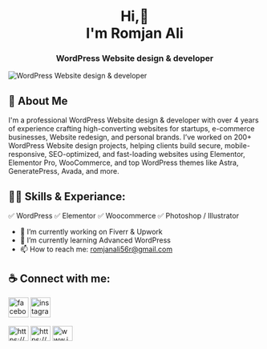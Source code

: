 <h1 align="center">Hi,👋 <br> I'm Romjan Ali 
  
<h3 align="center">WordPress Website design & developer</h3>

![WordPress Website design & developer](https://media.licdn.com/dms/image/v2/D5616AQEggNjtsRMGpQ/profile-displaybackgroundimage-shrink_350_1400/B56ZfjMp2xGQAY-/0/1751863436040?e=1758153600&v=beta&t=c5ELb80bGKNurkw5pWnEmjwmdSR5N0L4Q7jer_WV6E8)

## 🚀 About Me
I'm a professional WordPress Website design & developer with over 4 years of experience crafting high-converting websites for startups, e-commerce businesses, Website redesign, and personal brands. I’ve worked on 200+ WordPress Website design projects, helping clients build secure, mobile-responsive, SEO-optimized, and fast-loading websites using Elementor, Elementor Pro, WooCommerce, and top WordPress themes like Astra, GeneratePress, Avada, and more.

## 👨‍💻 Skills & Experiance: 
✅ WordPress 
✅ Elementor 
✅ Woocommerce 
✅ Photoshop / Illustrator

- 🔭 I’m currently working on Fiverr & Upwork 
- 🌱 I’m currently learning Advanced WordPress 
- 📫 How to reach me: romjanali56r@gmail.com 

## ☕ Connect with me:

[<img
src='https://camo.githubusercontent.com/2d1ffa69dd491ebeca01b2098cf8233dd09950ff5895abccd5b455ca442abc59/68747470733a2f2f696d672e736869656c64732e696f2f62616467652f46616365626f6f6b2d3138373746323f7374796c653d666f7220746865206261646765266c6f676f3d66616365626f6f6b266c6f676f436f6c6f723d7768697465' alt='facebook' height='40'>](www.facebook.com/romjanaliraja) 
[<img
src='https://camo.githubusercontent.com/b3d4671768bd0f9b6c8f410a25a96e0c5a4d135208d8910461e986f97e7985ab/68747470733a2f2f696d672e736869656c64732e696f2f62616467652f496e7374616772616d2d4534343035463f7374796c653d666f7220746865206261646765266c6f676f3d696e7374616772616d266c6f676f436f6c6f723d7768697465' alt='instagram' height='40'>](https://www.instagram.com/rajaali7766vision) 




<p align="left">
<a href="https://linkedin.com/in/https://www.linkedin.com/in/romjanali5756r/" target="blank"><img align="center" src="https://raw.githubusercontent.com/rahuldkjain/github-profile-readme-generator/master/src/images/icons/Social/linked-in-alt.svg" alt="https://www.linkedin.com/in/romjanali5756r/" height="30" width="40" /></a>
<a href="https://fb.com/https://www.facebook.com/romjanaliraja" target="blank"><img align="center" src="https://raw.githubusercontent.com/rahuldkjain/github-profile-readme-generator/master/src/images/icons/Social/facebook.svg" alt="https://www.facebook.com/romjanaliraja" height="30" width="40" /></a>
<a href="https://instagram.com/www.instagram.com/rajaali7766vision" target="blank"><img align="center" src="https://raw.githubusercontent.com/rahuldkjain/github-profile-readme-generator/master/src/images/icons/Social/instagram.svg" alt="www.instagram.com/rajaali7766vision" height="30" width="40" /></a>
</p>
